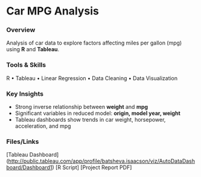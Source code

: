 # Car MPG Analysis

### Overview
Analysis of car data to explore factors affecting miles per gallon (mpg) using **R** and **Tableau**.

### Tools & Skills
R • Tableau • Linear Regression • Data Cleaning • Data Visualization  

### Key Insights
- Strong inverse relationship between **weight** and **mpg**  
- Significant variables in reduced model: **origin, model year, weight**  
- Tableau dashboards show trends in car weight, horsepower, acceleration, and mpg

### Files/Links
[Tableau Dashboard] (http://public.tableau.com/app/profile/batsheva.isaacson/viz/AutoDataDashboard/Dashboard1)
[R Script]
[Project Report PDF]
